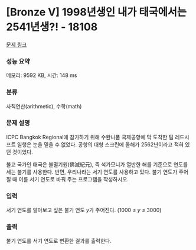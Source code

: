 # [Bronze V] 1998년생인 내가 태국에서는 2541년생?! - 18108 

[문제 링크](https://www.acmicpc.net/problem/18108) 

### 성능 요약

메모리: 9592 KB, 시간: 148 ms

### 분류

사칙연산(arithmetic), 수학(math)

### 문제 설명

<p>ICPC Bangkok Regional에 참가하기 위해 수완나품 국제공항에 막 도착한 팀 레드시프트 일행은 눈을 믿을 수 없었다. 공항의 대형 스크린에 올해가 2562년이라고 적혀 있던 것이었다.</p>

<p>불교 국가인 태국은 불멸기원(佛滅紀元), 즉 석가모니가 열반한 해를 기준으로 연도를 세는 불기를 사용한다. 반면, 우리나라는 서기 연도를 사용하고 있다. 불기 연도가 주어질 때 이를 서기 연도로 바꿔 주는 프로그램을 작성하시오.</p>

### 입력 

 <p>서기 연도를 알아보고 싶은 불기 연도 <em>y</em>가 주어진다. (1000 ≤ <em>y</em> ≤ 3000)</p>

### 출력 

 <p>불기 연도를 서기 연도로 변환한 결과를 출력한다.</p>

